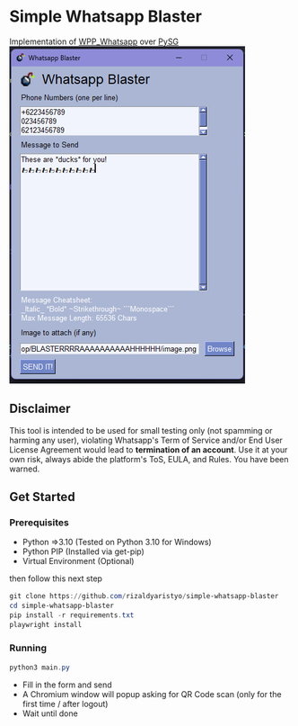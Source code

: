 # Simple Whatsapp Blaster
Implementation of [WPP_Whatsapp](https://github.com/3mora2/WPP_Whatsapp) over [PySG](https://github.com/PySimpleGUI/PySimpleGUI)
![Screenshot of the App](ss.png)
## Disclaimer
This tool is intended to be used for small testing only (not spamming or harming any user), violating Whatsapp's Term of Service and/or End User License Agreement would lead to **termination of an account**. Use it at your own risk, always abide the platform's ToS, EULA, and Rules. You have been warned.
## Get Started
### Prerequisites
- Python =>3.10 (Tested on Python 3.10 for Windows)
- Python PIP (Installed via get-pip)
- Virtual Environment (Optional)

then follow this next step
```powershell
git clone https://github.com/rizaldyaristyo/simple-whatsapp-blaster
cd simple-whatsapp-blaster
pip install -r requirements.txt
playwright install
```
### Running
```powershell
python3 main.py
```
- Fill in the form and send
- A Chromium window will popup asking for QR Code scan (only for the first time / after logout)
- Wait until done